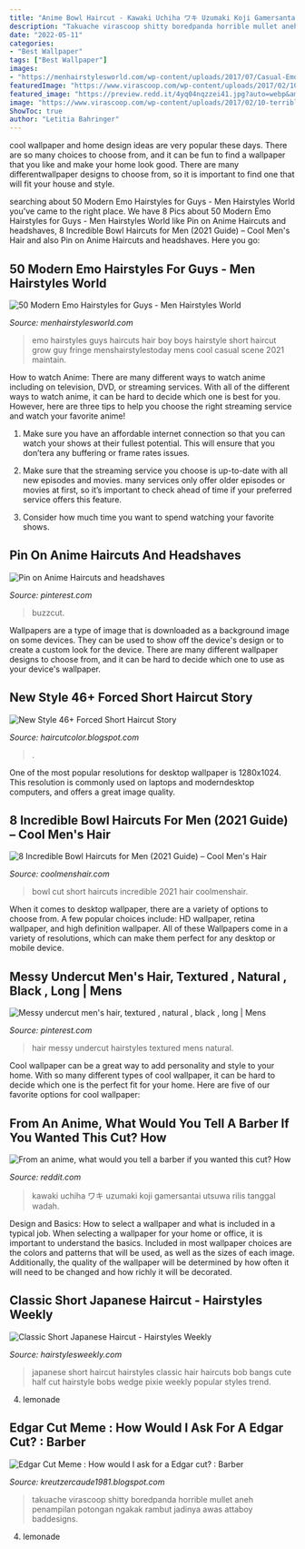 ```yaml
---
title: "Anime Bowl Haircut - Kawaki Uchiha ワキ Uzumaki Koji Gamersantai Utsuwa Rilis Tanggal Wadah"
description: "Takuache virascoop shitty boredpanda horrible mullet aneh penampilan potongan ngakak rambut jadinya awas attaboy baddesigns"
date: "2022-05-11"
categories:
- "Best Wallpaper"
tags: ["Best Wallpaper"]
images:
- "https://menhairstylesworld.com/wp-content/uploads/2017/07/Casual-Emo-Hairstyles-for-Guys.jpg"
featuredImage: "https://www.virascoop.com/wp-content/uploads/2017/02/10-terrible-haircuts-that-were-so-bad-they-became-say-no-more-memes-24.jpg"
featured_image: "https://preview.redd.it/4yq04nqzzei41.jpg?auto=webp&amp;s=94a7978490fded07ce969bed992822d044897f5b"
image: "https://www.virascoop.com/wp-content/uploads/2017/02/10-terrible-haircuts-that-were-so-bad-they-became-say-no-more-memes-24.jpg"
ShowToc: true
author: "Letitia Bahringer"
---
```



cool wallpaper and home design ideas are very popular these days. There are so many choices to choose from, and it can be fun to find a wallpaper that you like and make your home look good. There are many differentwallpaper designs to choose from, so it is important to find one that will fit your house and style.

	

		
searching about 50 Modern Emo Hairstyles for Guys - Men Hairstyles World you've came to the right place. We have 8 Pics about 50 Modern Emo Hairstyles for Guys - Men Hairstyles World like Pin on Anime Haircuts and headshaves, 8 Incredible Bowl Haircuts for Men (2021 Guide) – Cool Men&#039;s Hair and also Pin on Anime Haircuts and headshaves. Here you go:
		
    
## 50 Modern Emo Hairstyles For Guys - Men Hairstyles World

<img loading=lazy src="https://menhairstylesworld.com/wp-content/uploads/2017/07/Casual-Emo-Hairstyles-for-Guys.jpg" onerror="this.onerror=null;this.src='https://tse2.mm.bing.net/th?id=OIP.7gCMChFLTxpGxccNAA2YagHaHa&amp;pid=15.1';" alt="50 Modern Emo Hairstyles for Guys - Men Hairstyles World">

_Source: menhairstylesworld.com_

>emo hairstyles guys haircuts hair boy boys hairstyle short haircut grow guy fringe menshairstylestoday mens cool casual scene 2021 maintain. 

	

How to watch Anime: There are many different ways to watch anime including on television, DVD, or streaming services.
With all of the different ways to watch anime, it can be hard to decide which one is best for you. However, here are three tips to help you choose the right streaming service and watch your favorite anime!
1. Make sure you have an affordable internet connection so that you can watch your shows at their fullest potential. This will ensure that you don’tera any buffering or frame rates issues.

2. Make sure that the streaming service you choose is up-to-date with all new episodes and movies. many services only offer older episodes or movies at first, so it’s important to check ahead of time if your preferred service offers this feature.

3. Consider how much time you want to spend watching your favorite shows.

    
## Pin On Anime Haircuts And Headshaves

<img loading=lazy src="https://i.pinimg.com/474x/c2/28/af/c228af38c091b7762730753a2c52707b.jpg" onerror="this.onerror=null;this.src='https://tse3.mm.bing.net/th?id=OIP.gyUheDIPCF5t37_uL6iVugAAAA&amp;pid=15.1';" alt="Pin on Anime Haircuts and headshaves">

_Source: pinterest.com_

>buzzcut. 

	

Wallpapers are a type of image that is downloaded as a background image on some devices. They can be used to show off the device's design or to create a custom look for the device. There are many different wallpaper designs to choose from, and it can be hard to decide which one to use as your device's wallpaper.

    
## New Style 46+ Forced Short Haircut Story

<img loading=lazy src="https://lh5.googleusercontent.com/proxy/hFaU78zUmNptmfvkIKLoI6kaz0hkAoXH6EKlO6EbXrNpsl0sVlEYKC-A83J21E6bA7W9zT9QepS-GoDnzVwukJduFnHGjalCVCOXeM3rLNNrPucc8LRYZVgPYFxy4O5mibbqcH269UH6aulRqeoRWpghnKFhSPF1Bm8yZZ4D9sBO_5qLslw3Th-JFGjlAWnfTKKLl0HwMkJayg=s0-d" onerror="this.onerror=null;this.src='https://tse3.mm.bing.net/th?id=OIP.qWuEMWrpoS8x73iUyFqEKAAAAA&amp;pid=15.1';" alt="New Style 46+ Forced Short Haircut Story">

_Source: haircutcolor.blogspot.com_

>. 

	

One of the most popular resolutions for desktop wallpaper is 1280x1024. This resolution is commonly used on laptops and moderndesktop computers, and offers a great image quality.

    
## 8 Incredible Bowl Haircuts For Men (2021 Guide) – Cool Men&#039;s Hair

<img loading=lazy src="https://coolmenshair.com/wp-content/uploads/bowl-cut-men-4.jpg" onerror="this.onerror=null;this.src='https://tse4.mm.bing.net/th?id=OIP.cv-94Exn8wBB_E9VLH7LRAHaIr&amp;pid=15.1';" alt="8 Incredible Bowl Haircuts for Men (2021 Guide) – Cool Men&#039;s Hair">

_Source: coolmenshair.com_

>bowl cut short haircuts incredible 2021 hair coolmenshair. 

	

When it comes to desktop wallpaper, there are a variety of options to choose from. A few popular choices include: HD wallpaper, retina wallpaper, and high definition wallpaper. All of these Wallpapers come in a variety of resolutions, which can make them perfect for any desktop or mobile device. 

    
## Messy Undercut Men&#039;s Hair, Textured , Natural , Black , Long | Mens

<img loading=lazy src="https://i.pinimg.com/originals/6c/16/7d/6c167d5e3612de49cc4e6ce195e2238d.jpg" onerror="this.onerror=null;this.src='https://tse4.mm.bing.net/th?id=OIP.mSsrs6-W3IRTzRYhkzCNbwHaLG&amp;pid=15.1';" alt="Messy undercut men&#039;s hair, textured , natural , black , long | Mens">

_Source: pinterest.com_

>hair messy undercut hairstyles textured mens natural. 

	

Cool wallpaper can be a great way to add personality and style to your home. With so many different types of cool wallpaper, it can be hard to decide which one is the perfect fit for your home. Here are five of our favorite options for cool wallpaper: 

    
## From An Anime, What Would You Tell A Barber If You Wanted This Cut? How

<img loading=lazy src="https://preview.redd.it/4yq04nqzzei41.jpg?auto=webp&amp;s=94a7978490fded07ce969bed992822d044897f5b" onerror="this.onerror=null;this.src='https://tse3.mm.bing.net/th?id=OIP.ILO8v8clAjdiGoySqsaT4AAAAA&amp;pid=15.1';" alt="From an anime, what would you tell a barber if you wanted this cut? How">

_Source: reddit.com_

>kawaki uchiha ワキ uzumaki koji gamersantai utsuwa rilis tanggal wadah. 

	

Design and Basics: How to select a wallpaper and what is included in a typical job.
When selecting a wallpaper for your home or office, it is important to understand the basics. Included in most wallpaper choices are the colors and patterns that will be used, as well as the sizes of each image. Additionally, the quality of the wallpaper will be determined by how often it will need to be changed and how richly it will be decorated.

    
## Classic Short Japanese Haircut - Hairstyles Weekly

<img loading=lazy src="https://hairstylesweekly.com/images/2012/06/Classic-Short-Japanese-Haircut.jpg" onerror="this.onerror=null;this.src='https://tse1.mm.bing.net/th?id=OIP.zL6dv_XlGzooiZalwhn6RQAAAA&amp;pid=15.1';" alt="Classic Short Japanese Haircut - Hairstyles Weekly">

_Source: hairstylesweekly.com_

>japanese short haircut hairstyles classic hair haircuts bob bangs cute half cut hairstyle bobs wedge pixie weekly popular styles trend. 

	

4. lemonade 

    
## Edgar Cut Meme : How Would I Ask For A Edgar Cut? : Barber

<img loading=lazy src="https://www.virascoop.com/wp-content/uploads/2017/02/10-terrible-haircuts-that-were-so-bad-they-became-say-no-more-memes-24.jpg" onerror="this.onerror=null;this.src='https://tse3.mm.bing.net/th?id=OIP.Ch9h1kqPIxBOIDfSuru1YwHaKR&amp;pid=15.1';" alt="Edgar Cut Meme : How would I ask for a Edgar cut? : Barber">

_Source: kreutzercaude1981.blogspot.com_

>takuache virascoop shitty boredpanda horrible mullet aneh penampilan potongan ngakak rambut jadinya awas attaboy baddesigns. 

	

4. lemonade 

